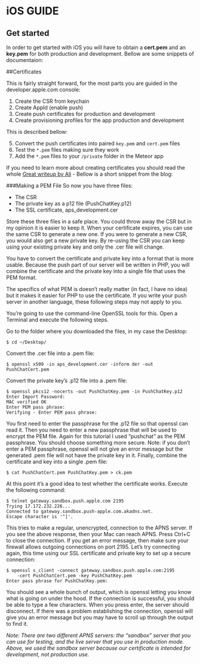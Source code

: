 iOS GUIDE
=============

## Get started
In order to get started with iOS you will have to obtain a __cert.pem__ and an __key.pem__ for both production and development.
Bellow are some snippets of documentaion:

##Certificates

This is fairly straight forward, for the most parts you are guided in the developer.apple.com console:

1. Create the CSR from keychain
2. Create AppId (enable push)
3. Create push certificates for production and development
4. Create provisioning profiles for the app production and development

This is described bellow:

5. Convert the push certificates into paired `key.pem` and `cert.pem` files
6. Test the `*.pem` files making sure they work
7. Add the `*.pem` files to your `/private` folder in the Meteor app

If you need to learn more about creating certificates you should read the whole [Great writeup by Ali](http://www.raywenderlich.com/32960/apple-push-notification-services-in-ios-6-tutorial-part-1) - Bellow is a short snippet from the blog:

###Making a PEM File
So now you have three files:
* The CSR
* The private key as a p12 file (PushChatKey.p12)
* The SSL certificate, aps_development.cer

Store these three files in a safe place. You could throw away the CSR but in my opinion it is easier to keep it. When your certificate expires, you can use the same CSR to generate a new one. If you were to generate a new CSR, you would also get a new private key. By re-using the CSR you can keep using your existing private key and only the .cer file will change.

You have to convert the certificate and private key into a format that is more usable. Because the push part of our server will be written in PHP, you will combine the certificate and the private key into a single file that uses the PEM format.

The specifics of what PEM is doesn’t really matter (in fact, I have no idea) but it makes it easier for PHP to use the certificate. If you write your push server in another language, these following steps may not apply to you.

You’re going to use the command-line OpenSSL tools for this. Open a Terminal and execute the following steps.

Go to the folder where you downloaded the files, in my case the Desktop:
```
$ cd ~/Desktop/
```
Convert the .cer file into a .pem file:
```
$ openssl x509 -in aps_development.cer -inform der -out PushChatCert.pem
```
Convert the private key’s .p12 file into a .pem file:
```
$ openssl pkcs12 -nocerts -out PushChatKey.pem -in PushChatKey.p12
Enter Import Password: 
MAC verified OK
Enter PEM pass phrase: 
Verifying - Enter PEM pass phrase: 
```
You first need to enter the passphrase for the .p12 file so that openssl can read it. Then you need to enter a new passphrase that will be used to encrypt the PEM file. Again for this tutorial I used “pushchat” as the PEM passphrase. You should choose something more secure.
Note: if you don’t enter a PEM passphrase, openssl will not give an error message but the generated .pem file will not have the private key in it.
Finally, combine the certificate and key into a single .pem file:
```
$ cat PushChatCert.pem PushChatKey.pem > ck.pem
```
At this point it’s a good idea to test whether the certificate works. Execute the following command:
```
$ telnet gateway.sandbox.push.apple.com 2195
Trying 17.172.232.226...
Connected to gateway.sandbox.push-apple.com.akadns.net.
Escape character is '^]'.
```
This tries to make a regular, unencrypted, connection to the APNS server. If you see the above response, then your Mac can reach APNS. Press Ctrl+C to close the connection. If you get an error message, then make sure your firewall allows outgoing connections on port 2195.
Let’s try connecting again, this time using our SSL certificate and private key to set up a secure connection:
```
$ openssl s_client -connect gateway.sandbox.push.apple.com:2195 
    -cert PushChatCert.pem -key PushChatKey.pem
Enter pass phrase for PushChatKey.pem: 
```
You should see a whole bunch of output, which is openssl letting you know what is going on under the hood.
If the connection is successful, you should be able to type a few characters. When you press enter, the server should disconnect. If there was a problem establishing the connection, openssl will give you an error message but you may have to scroll up through the output to find it.

*Note: There are two different APNS servers: the “sandbox” server that you can use for testing, and the live server that you use in production mode. Above, we used the sandbox server because our certificate is intended for development, not production use.*
